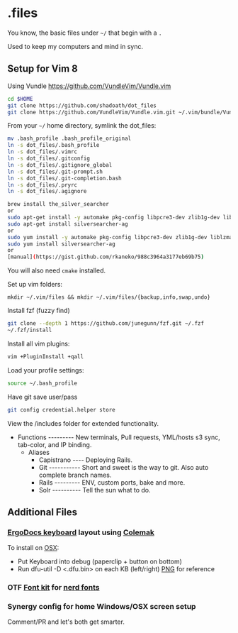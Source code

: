 # .files
You know, the basic files under `~/` that begin with a `.`

Used to keep my computers and mind in sync.

## Setup for Vim 8
Using Vundle https://github.com/VundleVim/Vundle.vim
``` bash
cd $HOME
git clone https://github.com/shadoath/dot_files
git clone https://github.com/VundleVim/Vundle.vim.git ~/.vim/bundle/Vundle.vim
```


From your `~/` home directory, symlink the dot_files:
```bash
mv .bash_profile .bash_profile_original
ln -s dot_files/.bash_profile
ln -s dot_files/.vimrc
ln -s dot_files/.gitconfig
ln -s dot_files/.gitignore_global
ln -s dot_files/.git-prompt.sh
ln -s dot_files/.git-completion.bash
ln -s dot_files/.pryrc
ln -s dot_files/.agignore

brew install the_silver_searcher
or
sudo apt-get install -y automake pkg-config libpcre3-dev zlib1g-dev liblzma-dev
sudo apt-get install silversearcher-ag
or
sudo yum install -y automake pkg-config libpcre3-dev zlib1g-dev liblzma-dev
sudo yum install silversearcher-ag
or
[manual](https://gist.github.com/rkaneko/988c3964a3177eb69b75)
```
You will also need `cmake` installed.


Set up vim folders:
```
mkdir ~/.vim/files && mkdir ~/.vim/files/{backup,info,swap,undo}
```

Install fzf (fuzzy find)
```bash
git clone --depth 1 https://github.com/junegunn/fzf.git ~/.fzf
~/.fzf/install
```

Install all vim plugins:
```bash
vim +PluginInstall +qall
```

Load your profile settings:
```bash
source ~/.bash_profile
```

Have git save user/pass
```bash
git config credential.helper store
```

View the /includes folder for extended functionality.
* Functions --------- New terminals, Pull requests, YML/hosts s3 sync, tab-color, and IP binding.
  * Aliases
    * Capistrano ---- Deploying Rails.
    * Git ----------- Short and sweet is the way to git. Also auto complete branch names.
    * Rails --------- ENV, custom ports, bake and more.
    * Solr ---------- Tell the sun what to do.

## Additional Files
### [ErgoDocs keyboard](https://input.club/configurator-ergodox/) layout using [Colemak](https://colemak.com/Learn)
To install on [OSX](https://github.com/kiibohd/controller/wiki/Loading-DFU-Firmware#mac-osx):
 - Put Keyboard into debug (paperclip + button on bottom)
 - Run dfu-util -D <.dfu.bin> on each KB (left/right)
[PNG](https://github.com/shadoath/dot_files/blob/master/vim-colemak.jpg) for reference

### OTF [Font kit](https://github.com/shadoath/dot_files/blob/master/include/Droid%20Sans%20Mono%20for%20Powerline%20Nerd%20Font%20Complete.otf) for [nerd fonts](https://github.com/ryanoasis/nerd-fonts)

### Synergy config for home Windows/OSX screen setup

Comment/PR and let's both get smarter.

